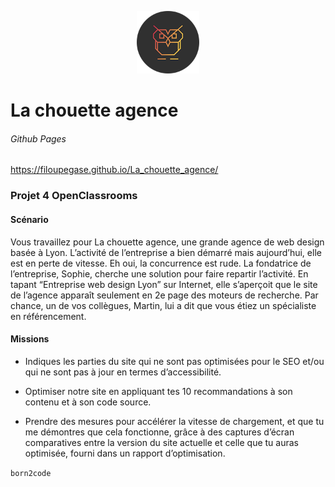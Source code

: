 <p align="center"><a href="https://filoupegase.github.io/La_chouette_agence/" target="_blank" rel="noopener noreferrer"><img width="100" src="img/logo.png" alt="La chouette agence logo"></a></p>

# La chouette agence

###### Github Pages

https://filoupegase.github.io/La_chouette_agence/

### Projet 4 OpenClassrooms

#### Scénario

Vous travaillez pour La chouette agence, une grande agence de web design basée à Lyon. L’activité de l’entreprise a bien démarré mais aujourd’hui, elle est en perte de vitesse. Eh oui, la concurrence est rude. La fondatrice de l’entreprise, Sophie, cherche une solution pour faire repartir l’activité. En tapant “Entreprise web design Lyon” sur Internet, elle s’aperçoit que le site de l’agence apparaît seulement en 2e page des moteurs de recherche. Par chance, un de vos collègues, Martin, lui a dit que vous étiez un spécialiste en référencement.

#### Missions

- Indiques les parties du site qui ne sont pas optimisées pour le SEO et/ou qui ne sont pas à jour en termes d’accessibilité.

- Optimiser notre site en appliquant tes 10 recommandations à son contenu et à son code source.

- Prendre des mesures pour accélérer la vitesse de chargement, et que tu me démontres que cela fonctionne, grâce à des captures d’écran comparatives entre la version du site actuelle et celle que tu auras optimisée, fourni dans un rapport d’optimisation.

`born2code`
